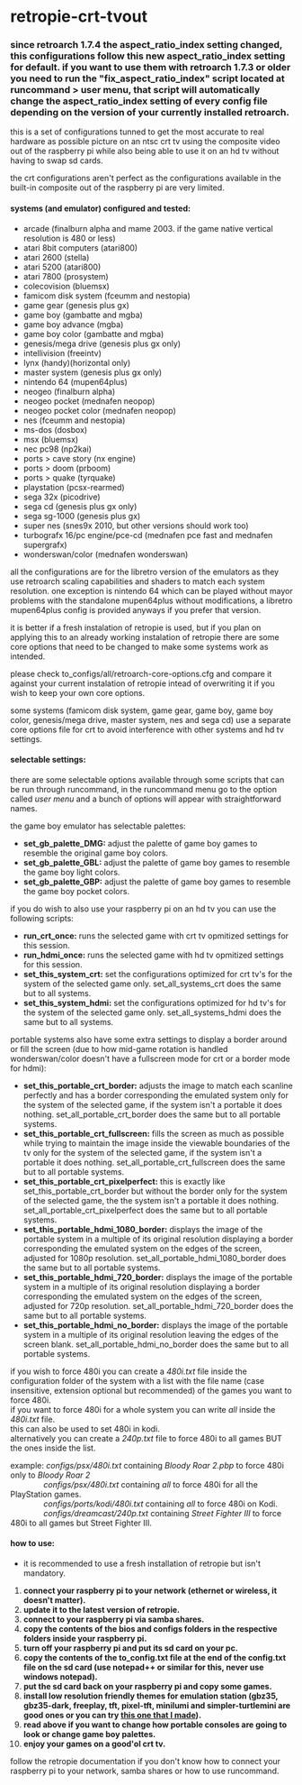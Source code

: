 # retropie-crt-tvout

### since retroarch 1.7.4 the aspect_ratio_index setting changed, this configurations follow this new aspect_ratio_index setting for default. if you want to use them with retroarch 1.7.3 or older you need to run the "fix_aspect_ratio_index" script located at runcommand > user menu, that script will automatically change the aspect_ratio_index setting of every config file depending on the version of your currently installed retroarch.

this is a set of configurations tunned to get the most accurate to real hardware as
possible picture on an ntsc crt tv using the composite video out of the raspberry pi
while also being able to use it on an hd tv without having to swap sd cards.

the crt configurations aren't perfect as the configurations available in the built-in
composite out of the raspberry pi are very limited.

#### systems (and emulator) configured and tested:
- arcade (finalburn alpha and mame 2003. if the game native vertical resolution is 480 or less)
- atari 8bit computers (atari800)
- atari 2600 (stella)
- atari 5200 (atari800)
- atari 7800 (prosystem)
- colecovision (bluemsx)
- famicom disk system (fceumm and nestopia)
- game gear (genesis plus gx)
- game boy (gambatte and mgba)
- game boy advance (mgba)
- game boy color (gambatte and mgba)
- genesis/mega drive (genesis plus gx only)
- intellivision (freeintv)
- lynx (handy)(horizontal only)
- master system (genesis plus gx only)
- nintendo 64 (mupen64plus)
- neogeo (finalburn alpha)
- neogeo pocket (mednafen neopop)
- neogeo pocket color (mednafen neopop)
- nes (fceumm and nestopia)
- ms-dos (dosbox)
- msx (bluemsx)
- nec pc98 (np2kai)
- ports > cave story (nx engine)
- ports > doom (prboom)
- ports > quake (tyrquake)
- playstation (pcsx-rearmed)
- sega 32x (picodrive)
- sega cd (genesis plus gx only)
- sega sg-1000 (genesis plus gx)
- super nes (snes9x 2010, but other versions should work too)
- turbografx 16/pc engine/pce-cd (mednafen pce fast and mednafen supergrafx)
- wonderswan/color (mednafen wonderswan)

all the configurations are for the libretro version of the emulators as they use
retroarch scaling capabilities and shaders to match each system resolution.
one exception is nintendo 64 which can be played without mayor problems with the
standalone mupen64plus without modifications, a libretro mupen64plus config is
provided anyways if you prefer that version.

it is better if a fresh instalation of retropie is used, but if you plan on
applying this to an already working instalation of retropie there are some
core options that need to be changed to make some systems work as intended.

please check to_configs/all/retroarch-core-options.cfg and compare it against
your current instalation of retropie intead of overwriting it if you wish to
keep your own core options.

some systems (famicom disk system, game gear, game boy, game boy color,
genesis/mega drive, master system, nes and sega cd) use a separate core options file
for crt to avoid interference with other systems and hd tv settings.

#### selectable settings:
there are some selectable options available through some scripts that can be run
through runcommand, in the runcommand menu go to the option called _user menu_ and a
bunch of options will appear with straightforward names.

the game boy emulator has selectable palettes:
- **set_gb_palette_DMG:** adjust the palette of game boy games to resemble the original
                          game boy colors.
- **set_gb_palette_GBL:** adjust the palette of game boy games to resemble the game boy
                          light colors.
- **set_gb_palette_GBP:** adjust the palette of game boy games to resemble the game boy
                          pocket colors.

if you do wish to also use your raspberry pi on an hd tv you can use the following
scripts:
- **run_crt_once:** runs the selected game with crt tv opmitized settings for this session.
- **run_hdmi_once:** runs the selected game with hd tv opmitized settings for this session.
- **set_this_system_crt:** set the configurations optimized for crt tv's for the system of
                           the selected game only. set_all_systems_crt does the same but to
                           all systems.
- **set_this_system_hdmi:** set the configurations optimized for hd tv's for the system of
                            the selected game only. set_all_systems_hdmi does the same but
                            to all systems.

portable systems also have some extra settings to display a border around or fill the
screen (due to how mid-game rotation is handled wonderswan/color doesn't have a fullscreen
mode for crt or a border mode for hdmi):
- **set_this_portable_crt_border:** adjusts the image to match each scanline perfectly and
                                    has a border corresponding the emulated system only for
                                    the system of the selected game, if the system isn't a
                                    portable it does nothing. set_all_portable_crt_border
                                    does the same but to all portable systems.
- **set_this_portable_crt_fullscreen:** fills the screen as much as possible while trying
                                        to maintain the image inside the viewable boundaries
                                        of the tv only for the system of the selected game,
                                        if the system isn't a portable it does nothing.
                                        set_all_portable_crt_fullscreen does the same but
                                        to all portable systems.
- **set_this_portable_crt_pixelperfect:** this is exactly like set_this_portable_crt_border
                                          but without the border only for the system of the
                                          selected game, the the system isn't a portable it
                                          does nothing. set_all_portable_crt_pixelperfect
                                          does the same but to all portable systems.
- **set_this_portable_hdmi_1080_border:** displays the image of the portable system in a
                                          multiple of its original resolution displaying
                                          a border corresponding the emulated system
                                          on the edges of the screen, adjusted for 1080p
                                          resolution. set_all_portable_hdmi_1080_border
                                          does the same but to all portable systems.
- **set_this_portable_hdmi_720_border:** displays the image of the portable system in a
                                         multiple of its original resolution displaying a
                                         border corresponding the emulated system on the
                                         edges of the screen, adjusted for 720p resolution.
                                         set_all_portable_hdmi_720_border does the same but
                                         to all portable systems.
- **set_this_portable_hdmi_no_border:** displays the image of the portable system in a
                                        multiple of its original resolution leaving the
                                        edges of the screen blank.
                                        set_all_portable_hdmi_no_border does the same but
                                        to all portable systems.

if you wish to force 480i you can create a _480i.txt_ file inside the configuration folder
of the system with a list with the file name (case insensitive, extension optional but recommended)
of the games you want to force 480i.</br>
if you want to force 480i for a whole system you can
write _all_ inside the _480i.txt_ file.</br>
this can also be used to set 480i in kodi.</br>
alternatively you can create a _240p.txt_ file to force 480i to all games BUT the ones inside the list.

example: _configs/psx/480i.txt_ containing _Bloody Roar 2.pbp_ to force 480i only to _Bloody Roar 2_</br>
&nbsp; &nbsp; &nbsp; &nbsp; &nbsp; &nbsp; &nbsp; &nbsp;_configs/psx/480i.txt_ containing _all_ to force 480i for all the PlayStation games.</br>
&nbsp; &nbsp; &nbsp; &nbsp; &nbsp; &nbsp; &nbsp; &nbsp;_configs/ports/kodi/480i.txt_ containing _all_ to force 480i on Kodi.</br>
&nbsp; &nbsp; &nbsp; &nbsp; &nbsp; &nbsp; &nbsp; &nbsp;_configs/dreamcast/240p.txt_ containing _Street Fighter III_ to force 480i to all games but Street Fighter III.

#### how to use:
- it is recommended to use a fresh installation of retropie but isn't mandatory.
1. **connect your raspberry pi to your network (ethernet or wireless, it doesn't matter).**
2. **update it to the latest version of retropie.**
3. **connect to your raspberry pi via samba shares.**
4. **copy the contents of the bios and configs folders in the respective folders inside
   your raspberry pi.**
5. **turn off your raspberry pi and put its sd card on your pc.**
6. **copy the contents of the to_config.txt file at the end of the config.txt file on the
   sd card (use notepad++ or similar for this, never use windows notepad).**
7. **put the sd card back on your raspberry pi and copy some games.**
8. **install low resolution friendly themes for emulation station (gbz35, gbz35-dark,
   freeplay, tft, pixel-tft, minilumi and simpler-turtlemini are good ones or you can try
   [this one that I made](https://github.com/Sakitoshi/es-theme-Megarace)).**
9. **read above if you want to change how portable consoles are going to look or change
   game boy palettes.**
10. **enjoy your games on a good'ol crt tv.**

follow the retropie documentation if you don't know how to connect your raspberry pi
to your network, samba shares or how to use runcommand.
